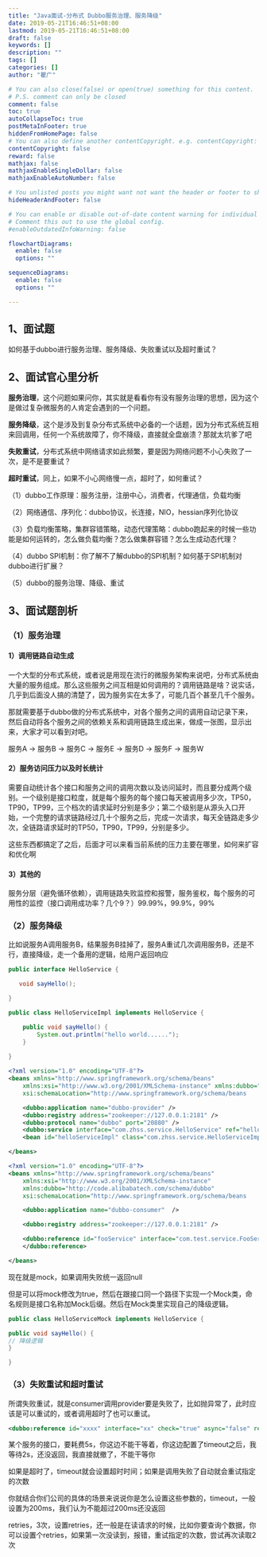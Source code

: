 ```yaml
---
title: "Java面试-分布式 Dubbo服务治理、服务降级"
date: 2019-05-21T16:46:51+08:00
lastmod: 2019-05-21T16:46:51+08:00
draft: false
keywords: []
description: ""
tags: []
categories: []
author: "瞿广"

# You can also close(false) or open(true) something for this content.
# P.S. comment can only be closed
comment: false
toc: true
autoCollapseToc: true
postMetaInFooter: true
hiddenFromHomePage: false
# You can also define another contentCopyright. e.g. contentCopyright: "This is another copyright."
contentCopyright: false
reward: false
mathjax: false
mathjaxEnableSingleDollar: false
mathjaxEnableAutoNumber: false

# You unlisted posts you might want not want the header or footer to show
hideHeaderAndFooter: false

# You can enable or disable out-of-date content warning for individual post.
# Comment this out to use the global config.
#enableOutdatedInfoWarning: false

flowchartDiagrams:
  enable: false
  options: ""

sequenceDiagrams: 
  enable: false
  options: ""

---
```


## 1、面试题

如何基于dubbo进行服务治理、服务降级、失败重试以及超时重试？

<!--more-->




## 2、面试官心里分析

**服务治理**，这个问题如果问你，其实就是看看你有没有服务治理的思想，因为这个是做过复杂微服务的人肯定会遇到的一个问题。

**服务降级**，这个是涉及到复杂分布式系统中必备的一个话题，因为分布式系统互相来回调用，任何一个系统故障了，你不降级，直接就全盘崩溃？那就太坑爹了吧

**失败重试**，分布式系统中网络请求如此频繁，要是因为网络问题不小心失败了一次，是不是要重试？

**超时重试**，同上，如果不小心网络慢一点，超时了，如何重试？

 （1）dubbo工作原理：服务注册，注册中心，消费者，代理通信，负载均衡

 （2）网络通信、序列化：dubbo协议，长连接，NIO，hessian序列化协议

 （3）负载均衡策略，集群容错策略，动态代理策略：dubbo跑起来的时候一些功能是如何运转的，怎么做负载均衡？怎么做集群容错？怎么生成动态代理？

 （4）dubbo SPI机制：你了解不了解dubbo的SPI机制？如何基于SPI机制对dubbo进行扩展？

 （5）dubbo的服务治理、降级、重试

## 3、面试题剖析

### （1）服务治理

#### 1）调用链路自动生成

一个大型的分布式系统，或者说是用现在流行的微服务架构来说吧，分布式系统由大量的服务组成。那么这些服务之间互相是如何调用的？调用链路是啥？说实话，几乎到后面没人搞的清楚了，因为服务实在太多了，可能几百个甚至几千个服务。

那就需要基于dubbo做的分布式系统中，对各个服务之间的调用自动记录下来，然后自动将各个服务之间的依赖关系和调用链路生成出来，做成一张图，显示出来，大家才可以看到对吧。

服务A -> 服务B -> 服务C
               -> 服务E
      -> 服务D
               -> 服务F
     -> 服务W

#### 2）服务访问压力以及时长统计

需要自动统计各个接口和服务之间的调用次数以及访问延时，而且要分成两个级别。一个级别是接口粒度，就是每个服务的每个接口每天被调用多少次，TP50，TP90，TP99，三个档次的请求延时分别是多少；第二个级别是从源头入口开始，一个完整的请求链路经过几十个服务之后，完成一次请求，每天全链路走多少次，全链路请求延时的TP50，TP90，TP99，分别是多少。

这些东西都搞定了之后，后面才可以来看当前系统的压力主要在哪里，如何来扩容和优化啊

#### 3）其他的

服务分层（避免循环依赖），调用链路失败监控和报警，服务鉴权，每个服务的可用性的监控（接口调用成功率？几个9？）99.99%，99.9%，99%

### （2）服务降级

比如说服务A调用服务B，结果服务B挂掉了，服务A重试几次调用服务B，还是不行，直接降级，走一个备用的逻辑，给用户返回响应

```java
public interface HelloService {

   void sayHello();

}

public class HelloServiceImpl implements HelloService {

    public void sayHello() {
        System.out.println("hello world......");
    }
	
}
```

```xml
<?xml version="1.0" encoding="UTF-8"?>
<beans xmlns="http://www.springframework.org/schema/beans"
    xmlns:xsi="http://www.w3.org/2001/XMLSchema-instance" xmlns:dubbo="http://code.alibabatech.com/schema/dubbo"
    xsi:schemaLocation="http://www.springframework.org/schema/beans        http://www.springframework.org/schema/beans/spring-beans.xsd        http://code.alibabatech.com/schema/dubbo        http://code.alibabatech.com/schema/dubbo/dubbo.xsd">

    <dubbo:application name="dubbo-provider" />
    <dubbo:registry address="zookeeper://127.0.0.1:2181" />
    <dubbo:protocol name="dubbo" port="20880" />
    <dubbo:service interface="com.zhss.service.HelloService" ref="helloServiceImpl" timeout="10000" />
    <bean id="helloServiceImpl" class="com.zhss.service.HelloServiceImpl" />

</beans>

<?xml version="1.0" encoding="UTF-8"?>
<beans xmlns="http://www.springframework.org/schema/beans"
    xmlns:xsi="http://www.w3.org/2001/XMLSchema-instance"
    xmlns:dubbo="http://code.alibabatech.com/schema/dubbo"
    xsi:schemaLocation="http://www.springframework.org/schema/beans        http://www.springframework.org/schema/beans/spring-beans.xsd        http://code.alibabatech.com/schema/dubbo        http://code.alibabatech.com/schema/dubbo/dubbo.xsd">

    <dubbo:application name="dubbo-consumer"  />

    <dubbo:registry address="zookeeper://127.0.0.1:2181" />

    <dubbo:reference id="fooService" interface="com.test.service.FooService"  timeout="10000" check="false" mock="return null">
    </dubbo:reference>

</beans>
```
现在就是mock，如果调用失败统一返回null

但是可以将mock修改为true，然后在跟接口同一个路径下实现一个Mock类，命名规则是接口名称加Mock后缀。然后在Mock类里实现自己的降级逻辑。

```java
public class HelloServiceMock implements HelloService {

public void sayHello() {
// 降级逻辑
}

}
```

### （3）失败重试和超时重试

所谓失败重试，就是consumer调用provider要是失败了，比如抛异常了，此时应该是可以重试的，或者调用超时了也可以重试。
```xml
<dubbo:reference id="xxxx" interface="xx" check="true" async="false" retries="3" timeout="2000"/>
```
某个服务的接口，要耗费5s，你这边不能干等着，你这边配置了timeout之后，我等待2s，还没返回，我直接就撤了，不能干等你

如果是超时了，timeout就会设置超时时间；如果是调用失败了自动就会重试指定的次数

你就结合你们公司的具体的场景来说说你是怎么设置这些参数的，timeout，一般设置为200ms，我们认为不能超过200ms还没返回

retries，3次，设置retries，还一般是在读请求的时候，比如你要查询个数据，你可以设置个retries，如果第一次没读到，报错，重试指定的次数，尝试再次读取2次
